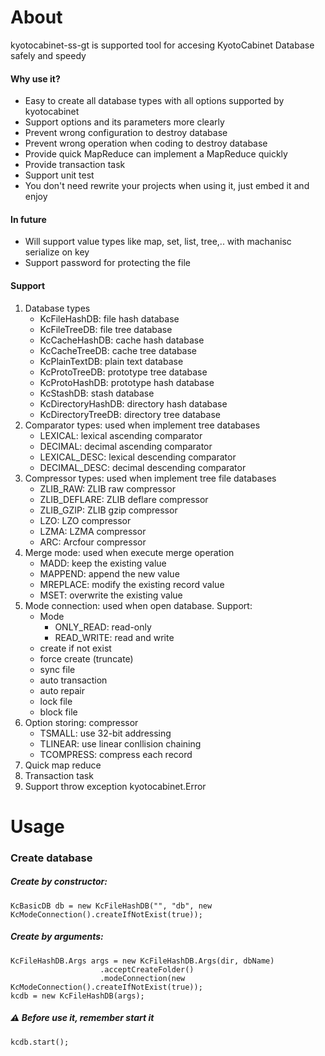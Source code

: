 # About
kyotocabinet-ss-gt is supported tool for accesing KyotoCabinet Database safely and speedy
#### Why use it?
- Easy to create all database types with all options supported by kyotocabinet 
- Support options and its parameters more clearly
- Prevent wrong configuration to destroy database
- Prevent wrong operation when coding to destroy database
- Provide quick MapReduce can implement a MapReduce quickly
- Provide transaction task
- Support unit test
- You don't need rewrite your projects when using it, just embed it and enjoy
#### In future
- Will support value types like map, set, list, tree,.. with machanisc serialize on key
- Support password for protecting the file
#### Support
  1. Database types
      - KcFileHashDB: file hash database
      - KcFileTreeDB: file tree database
      - KcCacheHashDB: cache hash database
      - KcCacheTreeDB: cache tree database
      - KcPlainTextDB: plain text database
      - KcProtoTreeDB: prototype tree database
      - KcProtoHashDB: prototype hash database
      - KcStashDB: stash database
      - KcDirectoryHashDB: directory hash database
      - KcDirectoryTreeDB: directory tree database
   2. Comparator types: used when implement tree databases
      - LEXICAL: lexical ascending comparator
      - DECIMAL: decimal ascending comparator
      - LEXICAL_DESC: lexical descending comparator
      - DECIMAL_DESC: decimal descending comparator
   3. Compressor types: used when implement tree file databases
      - ZLIB_RAW: ZLIB raw compressor
      - ZLIB_DEFLARE: ZLIB deflare compressor
      - ZLIB_GZIP: ZLIB gzip compressor
      - LZO: LZO compressor
      - LZMA: LZMA compressor
      - ARC: Arcfour compressor
   4. Merge mode: used when execute merge operation
      - MADD: keep the existing value
      - MAPPEND: append the new value
      - MREPLACE: modify the existing record value
      - MSET: overwrite the existing value
   5. Mode connection: used when open database. Support:
      - Mode
        - ONLY_READ: read-only
        - READ_WRITE: read and write
      - create if not exist
      - force create (truncate)
      - sync file
      - auto transaction
      - auto repair
      - lock file
      - block file
   6. Option storing: compressor
      - TSMALL: use 32-bit addressing
      - TLINEAR: use linear conllision chaining
      - TCOMPRESS: compress each record
   7. Quick map reduce
   8. Transaction task
   9. Support throw exception kyotocabinet.Error
# Usage
### Create database
##### Create by constructor:
```
KcBasicDB db = new KcFileHashDB("", "db", new KcModeConnection().createIfNotExist(true));
```
##### Create by arguments:
```
KcFileHashDB.Args args = new KcFileHashDB.Args(dir, dbName)
                    .acceptCreateFolder()
                    .modeConnection(new KcModeConnection().createIfNotExist(true));
kcdb = new KcFileHashDB(args);
```
##### :warning: Before use it, remember start it
```
kcdb.start();
```
